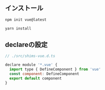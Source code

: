 ## インストール

```bash
npm init vue@latest

yarn install
```


## declareの設定

```js
// ./src/shims-vue.d.ts

declare module '*.vue' {
  import type { DefineComponent } from 'vue'
  const component: DefineComponent
  export default component
}
```
